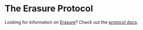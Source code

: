 # The Erasure Protocol

Looking for information on [Erasure](https://erasure.xxx)? Check out the [protocol docs](https://docs.erasure.xxx/).

